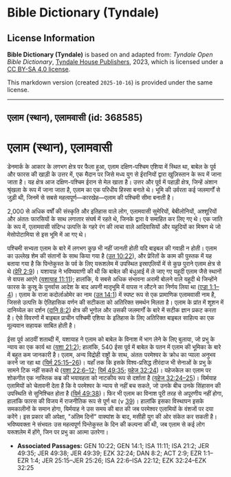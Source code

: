 # Bible Dictionary (Tyndale)

## License Information

**Bible Dictionary (Tyndale)** is based on and adapted from: _Tyndale Open Bible Dictionary_, [Tyndale House Publishers](https://tyndaleopenresources.com/), 2023, which is licensed under a [CC BY-SA 4.0 license](https://creativecommons.org/licenses/by-sa/4.0/legalcode.en).

This markdown version (created `2025-10-16`) is provided under the same license.



--------------------------------

## एलाम (स्थान), एलामवासी (id: 368585)

एलाम (स्थान), एलामवासी
======================

डेनमार्क के आकार के लगभग क्षेत्र पर फैला हुआ, एलाम दक्षिण\-पश्चिम एशिया में स्थित था, बाबेल के पूर्व और फारस की खाड़ी के उत्तर में, एक मैदान पर जिसे मध्य युग से ईरानियों द्वारा खुज़िस्तान के रूप में जाना जाता है। यह क्षेत्र आज दक्षिण\-पश्चिम ईरान से मेल खाता है। उत्तर और पूर्व में पहाड़ी क्षेत्र, जिन्हें अंशान श्रृंखला के रूप में जाना जाता है, एलाम का एक परिधीय हिस्सा बनाते थे। भूमि की उर्वरता कई जलमार्गों से जुड़ी थी, जिनमें से सबसे महत्वपूर्ण—कारखेह—एलाम की पश्चिमी सीमा बनाती है।

2,000 से अधिक वर्षों की संस्कृति और इतिहास वाले लोग, एलामवासी सुमेरियों, बेबीलोनियों, अश्शूरियों और अंततः फारसियों के साथ लगातार संघर्ष में रहते थे, जिनके द्वारा वे समाहित कर लिए गए थे। एक जाति के रूप में, एलामवासी संदिग्ध उत्पत्ति के गहरे रंग की त्वचा वाले आदिवासियों और यहूदियों का मिश्रण थे जो मेसोपोटामिया से इस भूमि में आ गए थे।

पश्चिमी सभ्यता एलाम के बारे में लगभग कुछ भी नहीं जानती होती यदि बाइबल की गवाही न होती। एलाम का उल्लेख शेम की संतानों के साथ किया गया है ([उत 10:22](https://ref.ly/Gen10:22)), और प्रेरितों के काम की पुस्तक में यह बताया गया है कि पिन्तेकुस्त के पर्व के लिए यरूशलेम में उपस्थित इस्राएलियों में से कुछ पुराने एलाम क्षेत्र से थे ([प्रेरि 2:9](https://ref.ly/Acts2:9))। यशायाह ने भविष्यवाणी की थी कि बाबेल की बंधुआई में ले जाए गए यहूदी एलाम जैसे स्थानों से वापस आएंगे ([यशायाह 11:11](https://ref.ly/Isa11:11)); हालांकि, ये सबसे अधिक संभावना अरामी बोलने वाले यहूदी थे जिन्होंने फारस के कुस्रू के पुनर्वास आदेश के बाद अपनी मातृभूमि में वापस न लौटने का निर्णय लिया था ([एज्रा 1:1–4](https://ref.ly/Ezra1:1-Ezra1:4))। एलाम के राजा कदोर्लाओमेर का नाम ([उत 14:1](https://ref.ly/Gen14:1)) में स्पष्ट रूप से एक प्रामाणिक एलामवासी नाम है, जिससे उत्पत्ति के ऐतिहासिक वर्णन की सटीकता को अतिरिक्त समर्थन मिलता है। एलाम के प्रांत में शूशन में दानिय्येल का दर्शन ([दानि 8:2](https://ref.ly/Dan8:2)) क्षेत्र की भूगोल और उसकी जलमार्गों के बारे में सटीक ज्ञान प्रकट करता है। ऐसे विवरणों में बाइबल प्राचीन पश्चिमी एशिया के इतिहास के लिए अतिरिक्त बाइबल साहित्य का एक मूल्यवान सहायक साबित होती है।

ईसा पूर्व आठवीं शताब्दी में, यशायाह ने एलाम को बाबेल के विनाश में भाग लेने के लिए बुलाया, जो प्रभु के न्याय का एक कार्य था ([यशा 21:2](https://ref.ly/Isa21:2)); हालांकि, 540 ईसा पूर्व में बाबेल के पतन में एलाम की भूमिका के बारे में बहुत कम जानकारी है। एलाम, अन्य विद्रोही राष्ट्रों के साथ, अंततः परमेश्वर के क्रोध का प्याला अनुभव करने जा रहा था ([यिर्म 25:15–26](https://ref.ly/Jer25:15-Jer25:26))। यहाँ तक कि इसके विश्व\-प्रसिद्ध तीरंदाज भी सेनाओं के प्रभु के सामने टिक नहीं सकते थे ([यशा 22:6–12](https://ref.ly/Isa22:6-Isa22:12); [यिर्म 49:35](https://ref.ly/Jer49:35); [यहेज 32:24](https://ref.ly/Ezek32:24))। यहेजकेल का एलाम पर शोकगीत एक नास्तिक कब्र की भयावहता को नाटकीय रूप से दर्शाता है ([यहेज 32:24–25](https://ref.ly/Ezek32:24-Ezek32:25))। यिर्मयाह एलामियों को चेतावनी देता है कि वे परमेश्वर के न्याय से नहीं बच सकते, जो उनके बीच उनके सिंहासन की उपस्थिति से सुनिश्चित होता है ([यिर्म 49:38](https://ref.ly/Jer49:38))। फिर भी एलाम का विनाश पूरी तरह से अपूरणीय नहीं होगा, हालांकि फारस की विजय में राजनीतिक रूप से पूर्ण था (v [39](https://ref.ly/Jer49:39))। हालांकि इसका विस्थापन इसके समकालीनों के समान होगा, यिर्मयाह ने उस समय की बात की जब परमेश्वर एलामियों के वंशजों पर दया करेंगे। इस प्रकार की अपेक्षा, "अंतिम दिनों" वाक्यांश के बाद, मसीही युग की ओर संकेत कर सकती है। भविष्यवक्ता ने संभवतः उस महत्वपूर्ण पिन्तेकुस्त के दिन की कल्पना की थी, जब एलाम से कई लोग यरूशलेम में होंगे, जिन पर प्रभु का आत्मा उतरेगा।

* **Associated Passages:** GEN 10:22; GEN 14:1; ISA 11:11; ISA 21:2; JER 49:35; JER 49:38; JER 49:39; EZK 32:24; DAN 8:2; ACT 2:9; EZR 1:1–EZR 1:4; JER 25:15–JER 25:26; ISA 22:6–ISA 22:12; EZK 32:24–EZK 32:25

